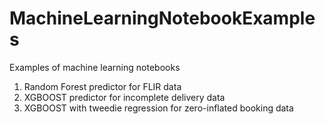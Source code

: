 # MachineLearningNotebookExamples
Examples of machine learning notebooks
1) Random Forest predictor for FLIR data
2) XGBOOST predictor for incomplete delivery data
3) XGBOOST with tweedie regression for zero-inflated booking data

